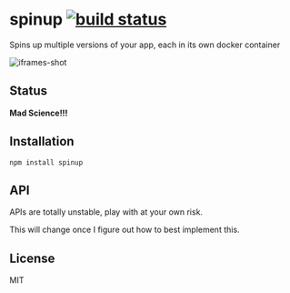 # spinup [![build status](https://secure.travis-ci.org/thlorenz/spinup.png)](http://travis-ci.org/thlorenz/spinup)

Spins up multiple versions of your app, each in its own docker container

![iframes-shot](https://raw.github.com/thlorenz/spinup/master/assets/iframes-shot.png)

## Status

**Mad Science!!!**

## Installation

    npm install spinup

## API

APIs are totally unstable, play with at your own risk.

This will change once I figure out how to best implement this.

## License

MIT
